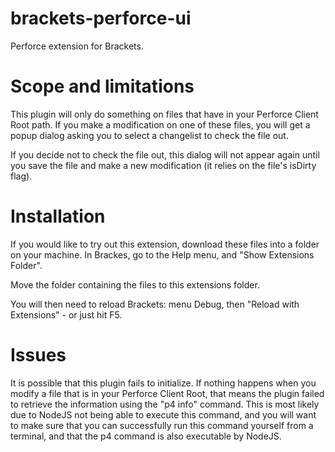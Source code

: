 brackets-perforce-ui
====================

Perforce extension for Brackets. 

Scope and limitations
=====================

This plugin will only do something on files that have in your Perforce Client Root path.
If you make a modification on one of these files, you will get a popup dialog asking you to select a changelist to check the file out.

If you decide not to check the file out, this dialog will not appear again until you save the file and make a new modification (it relies on the file's isDirty flag).

Installation
============

If you would like to try out this extension, download these files into a folder on your machine.
In Brackes, go to the Help menu, and "Show Extensions Folder".

Move the folder containing the files to this extensions folder.

You will then need to reload Brackets: menu Debug, then "Reload with Extensions" - or just hit F5.

Issues
======

It is possible that this plugin fails to initialize.
If nothing happens when you modify a file that is in your Perforce Client Root, that means the plugin failed to retrieve the information using the "p4 info" command.
This is most likely due to NodeJS not being able to execute this command, and you will want to make sure that you can successfully run this command yourself from a terminal, and that the p4 command is also executable by NodeJS.
